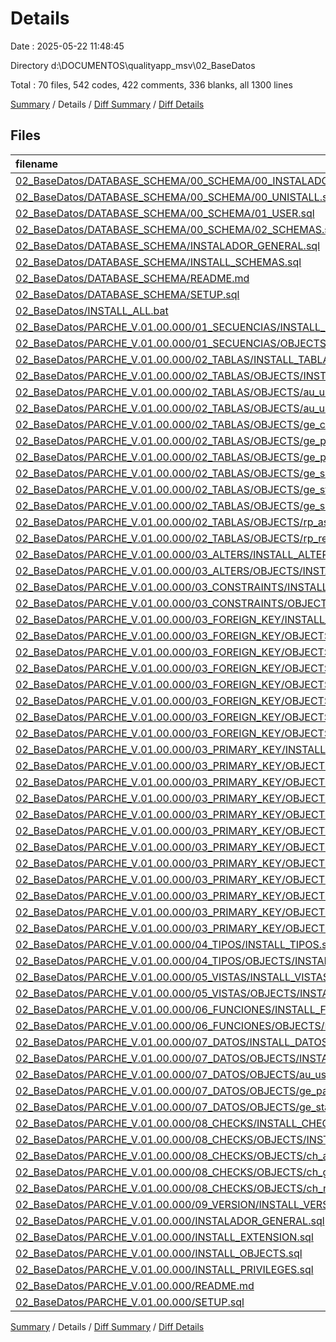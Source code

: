 # Details

Date : 2025-05-22 11:48:45

Directory d:\\DOCUMENTOS\\qualityapp_msv\\02_BaseDatos

Total : 70 files,  542 codes, 422 comments, 336 blanks, all 1300 lines

[Summary](results.md) / Details / [Diff Summary](diff.md) / [Diff Details](diff-details.md)

## Files
| filename | language | code | comment | blank | total |
| :--- | :--- | ---: | ---: | ---: | ---: |
| [02_BaseDatos/DATABASE_SCHEMA/00_SCHEMA/00_INSTALADOR.sql](/02_BaseDatos/DATABASE_SCHEMA/00_SCHEMA/00_INSTALADOR.sql) | MS SQL | 3 | 7 | 7 | 17 |
| [02_BaseDatos/DATABASE_SCHEMA/00_SCHEMA/00_UNISTALL.sql](/02_BaseDatos/DATABASE_SCHEMA/00_SCHEMA/00_UNISTALL.sql) | MS SQL | 2 | 6 | 4 | 12 |
| [02_BaseDatos/DATABASE_SCHEMA/00_SCHEMA/01_USER.sql](/02_BaseDatos/DATABASE_SCHEMA/00_SCHEMA/01_USER.sql) | MS SQL | 8 | 6 | 4 | 18 |
| [02_BaseDatos/DATABASE_SCHEMA/00_SCHEMA/02_SCHEMAS.sql](/02_BaseDatos/DATABASE_SCHEMA/00_SCHEMA/02_SCHEMAS.sql) | MS SQL | 15 | 13 | 16 | 44 |
| [02_BaseDatos/DATABASE_SCHEMA/INSTALADOR_GENERAL.sql](/02_BaseDatos/DATABASE_SCHEMA/INSTALADOR_GENERAL.sql) | MS SQL | 2 | 5 | 7 | 14 |
| [02_BaseDatos/DATABASE_SCHEMA/INSTALL_SCHEMAS.sql](/02_BaseDatos/DATABASE_SCHEMA/INSTALL_SCHEMAS.sql) | MS SQL | 1 | 1 | 1 | 3 |
| [02_BaseDatos/DATABASE_SCHEMA/README.md](/02_BaseDatos/DATABASE_SCHEMA/README.md) | Markdown | 9 | 0 | 3 | 12 |
| [02_BaseDatos/DATABASE_SCHEMA/SETUP.sql](/02_BaseDatos/DATABASE_SCHEMA/SETUP.sql) | MS SQL | 9 | 2 | 2 | 13 |
| [02_BaseDatos/INSTALL_ALL.bat](/02_BaseDatos/INSTALL_ALL.bat) | Batch | 48 | 13 | 5 | 66 |
| [02_BaseDatos/PARCHE_V.01.00.000/01_SECUENCIAS/INSTALL_SECUENCIAS.sql](/02_BaseDatos/PARCHE_V.01.00.000/01_SECUENCIAS/INSTALL_SECUENCIAS.sql) | MS SQL | 1 | 4 | 2 | 7 |
| [02_BaseDatos/PARCHE_V.01.00.000/01_SECUENCIAS/OBJECTS/INSTALL.sql](/02_BaseDatos/PARCHE_V.01.00.000/01_SECUENCIAS/OBJECTS/INSTALL.sql) | MS SQL | 0 | 0 | 2 | 2 |
| [02_BaseDatos/PARCHE_V.01.00.000/02_TABLAS/INSTALL_TABLAS.sql](/02_BaseDatos/PARCHE_V.01.00.000/02_TABLAS/INSTALL_TABLAS.sql) | MS SQL | 1 | 1 | 1 | 3 |
| [02_BaseDatos/PARCHE_V.01.00.000/02_TABLAS/OBJECTS/INSTALL.sql](/02_BaseDatos/PARCHE_V.01.00.000/02_TABLAS/OBJECTS/INSTALL.sql) | MS SQL | 10 | 0 | 5 | 15 |
| [02_BaseDatos/PARCHE_V.01.00.000/02_TABLAS/OBJECTS/au_user_act_log.sql](/02_BaseDatos/PARCHE_V.01.00.000/02_TABLAS/OBJECTS/au_user_act_log.sql) | MS SQL | 26 | 11 | 16 | 53 |
| [02_BaseDatos/PARCHE_V.01.00.000/02_TABLAS/OBJECTS/au_users.sql](/02_BaseDatos/PARCHE_V.01.00.000/02_TABLAS/OBJECTS/au_users.sql) | MS SQL | 27 | 11 | 16 | 54 |
| [02_BaseDatos/PARCHE_V.01.00.000/02_TABLAS/OBJECTS/ge_clasification.sql](/02_BaseDatos/PARCHE_V.01.00.000/02_TABLAS/OBJECTS/ge_clasification.sql) | MS SQL | 22 | 11 | 15 | 48 |
| [02_BaseDatos/PARCHE_V.01.00.000/02_TABLAS/OBJECTS/ge_parameters.sql](/02_BaseDatos/PARCHE_V.01.00.000/02_TABLAS/OBJECTS/ge_parameters.sql) | MS SQL | 27 | 11 | 15 | 53 |
| [02_BaseDatos/PARCHE_V.01.00.000/02_TABLAS/OBJECTS/ge_participants.sql](/02_BaseDatos/PARCHE_V.01.00.000/02_TABLAS/OBJECTS/ge_participants.sql) | MS SQL | 28 | 11 | 15 | 54 |
| [02_BaseDatos/PARCHE_V.01.00.000/02_TABLAS/OBJECTS/ge_software.sql](/02_BaseDatos/PARCHE_V.01.00.000/02_TABLAS/OBJECTS/ge_software.sql) | MS SQL | 34 | 11 | 16 | 61 |
| [02_BaseDatos/PARCHE_V.01.00.000/02_TABLAS/OBJECTS/ge_standards.sql](/02_BaseDatos/PARCHE_V.01.00.000/02_TABLAS/OBJECTS/ge_standards.sql) | MS SQL | 21 | 11 | 13 | 45 |
| [02_BaseDatos/PARCHE_V.01.00.000/02_TABLAS/OBJECTS/ge_subcategory.sql](/02_BaseDatos/PARCHE_V.01.00.000/02_TABLAS/OBJECTS/ge_subcategory.sql) | MS SQL | 22 | 11 | 13 | 46 |
| [02_BaseDatos/PARCHE_V.01.00.000/02_TABLAS/OBJECTS/rp_assessment.sql](/02_BaseDatos/PARCHE_V.01.00.000/02_TABLAS/OBJECTS/rp_assessment.sql) | MS SQL | 30 | 11 | 17 | 58 |
| [02_BaseDatos/PARCHE_V.01.00.000/02_TABLAS/OBJECTS/rp_results.sql](/02_BaseDatos/PARCHE_V.01.00.000/02_TABLAS/OBJECTS/rp_results.sql) | MS SQL | 29 | 11 | 16 | 56 |
| [02_BaseDatos/PARCHE_V.01.00.000/03_ALTERS/INSTALL_ALTERS.sql](/02_BaseDatos/PARCHE_V.01.00.000/03_ALTERS/INSTALL_ALTERS.sql) | MS SQL | 1 | 1 | 0 | 2 |
| [02_BaseDatos/PARCHE_V.01.00.000/03_ALTERS/OBJECTS/INSTALL.sql](/02_BaseDatos/PARCHE_V.01.00.000/03_ALTERS/OBJECTS/INSTALL.sql) | MS SQL | 0 | 1 | 1 | 2 |
| [02_BaseDatos/PARCHE_V.01.00.000/03_CONSTRAINTS/INSTALL_CONS.sql](/02_BaseDatos/PARCHE_V.01.00.000/03_CONSTRAINTS/INSTALL_CONS.sql) | MS SQL | 1 | 0 | 2 | 3 |
| [02_BaseDatos/PARCHE_V.01.00.000/03_CONSTRAINTS/OBJECTS/INSTALL.sql](/02_BaseDatos/PARCHE_V.01.00.000/03_CONSTRAINTS/OBJECTS/INSTALL.sql) | MS SQL | 0 | 1 | 2 | 3 |
| [02_BaseDatos/PARCHE_V.01.00.000/03_FOREIGN_KEY/INSTALL_FOREIGN.sql](/02_BaseDatos/PARCHE_V.01.00.000/03_FOREIGN_KEY/INSTALL_FOREIGN.sql) | MS SQL | 1 | 0 | 2 | 3 |
| [02_BaseDatos/PARCHE_V.01.00.000/03_FOREIGN_KEY/OBJECTS/INSTALL.sql](/02_BaseDatos/PARCHE_V.01.00.000/03_FOREIGN_KEY/OBJECTS/INSTALL.sql) | MS SQL | 6 | 0 | 3 | 9 |
| [02_BaseDatos/PARCHE_V.01.00.000/03_FOREIGN_KEY/OBJECTS/au_user_act_log_fk.sql](/02_BaseDatos/PARCHE_V.01.00.000/03_FOREIGN_KEY/OBJECTS/au_user_act_log_fk.sql) | MS SQL | 2 | 10 | 8 | 20 |
| [02_BaseDatos/PARCHE_V.01.00.000/03_FOREIGN_KEY/OBJECTS/ge_parameters_fk.sql](/02_BaseDatos/PARCHE_V.01.00.000/03_FOREIGN_KEY/OBJECTS/ge_parameters_fk.sql) | MS SQL | 4 | 10 | 9 | 23 |
| [02_BaseDatos/PARCHE_V.01.00.000/03_FOREIGN_KEY/OBJECTS/ge_participants_fk.sql](/02_BaseDatos/PARCHE_V.01.00.000/03_FOREIGN_KEY/OBJECTS/ge_participants_fk.sql) | MS SQL | 4 | 10 | 6 | 20 |
| [02_BaseDatos/PARCHE_V.01.00.000/03_FOREIGN_KEY/OBJECTS/ge_subcategory_fk.sql](/02_BaseDatos/PARCHE_V.01.00.000/03_FOREIGN_KEY/OBJECTS/ge_subcategory_fk.sql) | MS SQL | 2 | 10 | 7 | 19 |
| [02_BaseDatos/PARCHE_V.01.00.000/03_FOREIGN_KEY/OBJECTS/rp_assessment_fk.sql](/02_BaseDatos/PARCHE_V.01.00.000/03_FOREIGN_KEY/OBJECTS/rp_assessment_fk.sql) | MS SQL | 8 | 10 | 8 | 26 |
| [02_BaseDatos/PARCHE_V.01.00.000/03_FOREIGN_KEY/OBJECTS/rp_results_fk.sql](/02_BaseDatos/PARCHE_V.01.00.000/03_FOREIGN_KEY/OBJECTS/rp_results_fk.sql) | MS SQL | 6 | 10 | 9 | 25 |
| [02_BaseDatos/PARCHE_V.01.00.000/03_PRIMARY_KEY/INSTALL_PKS.sql](/02_BaseDatos/PARCHE_V.01.00.000/03_PRIMARY_KEY/INSTALL_PKS.sql) | MS SQL | 1 | 0 | 2 | 3 |
| [02_BaseDatos/PARCHE_V.01.00.000/03_PRIMARY_KEY/OBJECTS/INSTALL.sql](/02_BaseDatos/PARCHE_V.01.00.000/03_PRIMARY_KEY/OBJECTS/INSTALL.sql) | MS SQL | 10 | 0 | 3 | 13 |
| [02_BaseDatos/PARCHE_V.01.00.000/03_PRIMARY_KEY/OBJECTS/pk_au_user_act_log.sql](/02_BaseDatos/PARCHE_V.01.00.000/03_PRIMARY_KEY/OBJECTS/pk_au_user_act_log.sql) | MS SQL | 2 | 13 | 2 | 17 |
| [02_BaseDatos/PARCHE_V.01.00.000/03_PRIMARY_KEY/OBJECTS/pk_au_users.sql](/02_BaseDatos/PARCHE_V.01.00.000/03_PRIMARY_KEY/OBJECTS/pk_au_users.sql) | MS SQL | 2 | 13 | 2 | 17 |
| [02_BaseDatos/PARCHE_V.01.00.000/03_PRIMARY_KEY/OBJECTS/pk_ge_clasification.sql](/02_BaseDatos/PARCHE_V.01.00.000/03_PRIMARY_KEY/OBJECTS/pk_ge_clasification.sql) | MS SQL | 2 | 13 | 2 | 17 |
| [02_BaseDatos/PARCHE_V.01.00.000/03_PRIMARY_KEY/OBJECTS/pk_ge_parameters.sql](/02_BaseDatos/PARCHE_V.01.00.000/03_PRIMARY_KEY/OBJECTS/pk_ge_parameters.sql) | MS SQL | 2 | 13 | 2 | 17 |
| [02_BaseDatos/PARCHE_V.01.00.000/03_PRIMARY_KEY/OBJECTS/pk_ge_participants.sql](/02_BaseDatos/PARCHE_V.01.00.000/03_PRIMARY_KEY/OBJECTS/pk_ge_participants.sql) | MS SQL | 2 | 13 | 2 | 17 |
| [02_BaseDatos/PARCHE_V.01.00.000/03_PRIMARY_KEY/OBJECTS/pk_ge_software.sql](/02_BaseDatos/PARCHE_V.01.00.000/03_PRIMARY_KEY/OBJECTS/pk_ge_software.sql) | MS SQL | 2 | 13 | 2 | 17 |
| [02_BaseDatos/PARCHE_V.01.00.000/03_PRIMARY_KEY/OBJECTS/pk_ge_standards.sql](/02_BaseDatos/PARCHE_V.01.00.000/03_PRIMARY_KEY/OBJECTS/pk_ge_standards.sql) | MS SQL | 2 | 13 | 2 | 17 |
| [02_BaseDatos/PARCHE_V.01.00.000/03_PRIMARY_KEY/OBJECTS/pk_ge_subcategory.sql](/02_BaseDatos/PARCHE_V.01.00.000/03_PRIMARY_KEY/OBJECTS/pk_ge_subcategory.sql) | MS SQL | 2 | 13 | 2 | 17 |
| [02_BaseDatos/PARCHE_V.01.00.000/03_PRIMARY_KEY/OBJECTS/pk_rp_assessment.sql](/02_BaseDatos/PARCHE_V.01.00.000/03_PRIMARY_KEY/OBJECTS/pk_rp_assessment.sql) | MS SQL | 2 | 13 | 2 | 17 |
| [02_BaseDatos/PARCHE_V.01.00.000/03_PRIMARY_KEY/OBJECTS/pk_rp_results.sql](/02_BaseDatos/PARCHE_V.01.00.000/03_PRIMARY_KEY/OBJECTS/pk_rp_results.sql) | MS SQL | 2 | 13 | 2 | 17 |
| [02_BaseDatos/PARCHE_V.01.00.000/04_TIPOS/INSTALL_TIPOS.sql](/02_BaseDatos/PARCHE_V.01.00.000/04_TIPOS/INSTALL_TIPOS.sql) | MS SQL | 1 | 1 | 1 | 3 |
| [02_BaseDatos/PARCHE_V.01.00.000/04_TIPOS/OBJECTS/INSTALL.sql](/02_BaseDatos/PARCHE_V.01.00.000/04_TIPOS/OBJECTS/INSTALL.sql) | MS SQL | 0 | 0 | 2 | 2 |
| [02_BaseDatos/PARCHE_V.01.00.000/05_VISTAS/INSTALL_VISTAS.sql](/02_BaseDatos/PARCHE_V.01.00.000/05_VISTAS/INSTALL_VISTAS.sql) | MS SQL | 1 | 1 | 1 | 3 |
| [02_BaseDatos/PARCHE_V.01.00.000/05_VISTAS/OBJECTS/INSTALL.sql](/02_BaseDatos/PARCHE_V.01.00.000/05_VISTAS/OBJECTS/INSTALL.sql) | MS SQL | 0 | 1 | 0 | 1 |
| [02_BaseDatos/PARCHE_V.01.00.000/06_FUNCIONES/INSTALL_FUNCIONES.sql](/02_BaseDatos/PARCHE_V.01.00.000/06_FUNCIONES/INSTALL_FUNCIONES.sql) | MS SQL | 1 | 1 | 5 | 7 |
| [02_BaseDatos/PARCHE_V.01.00.000/06_FUNCIONES/OBJECTS/INSTALL.sql](/02_BaseDatos/PARCHE_V.01.00.000/06_FUNCIONES/OBJECTS/INSTALL.sql) | MS SQL | 0 | 0 | 1 | 1 |
| [02_BaseDatos/PARCHE_V.01.00.000/07_DATOS/INSTALL_DATOS.sql](/02_BaseDatos/PARCHE_V.01.00.000/07_DATOS/INSTALL_DATOS.sql) | MS SQL | 1 | 0 | 0 | 1 |
| [02_BaseDatos/PARCHE_V.01.00.000/07_DATOS/OBJECTS/INSTALL.sql](/02_BaseDatos/PARCHE_V.01.00.000/07_DATOS/OBJECTS/INSTALL.sql) | MS SQL | 1 | 0 | 0 | 1 |
| [02_BaseDatos/PARCHE_V.01.00.000/07_DATOS/OBJECTS/au_user_admin_19052025.sql](/02_BaseDatos/PARCHE_V.01.00.000/07_DATOS/OBJECTS/au_user_admin_19052025.sql) | MS SQL | 2 | 0 | 0 | 2 |
| [02_BaseDatos/PARCHE_V.01.00.000/07_DATOS/OBJECTS/ge_parameters_22052025.sql](/02_BaseDatos/PARCHE_V.01.00.000/07_DATOS/OBJECTS/ge_parameters_22052025.sql) | MS SQL | 25 | 5 | 4 | 34 |
| [02_BaseDatos/PARCHE_V.01.00.000/07_DATOS/OBJECTS/ge_standards_22052025.sql](/02_BaseDatos/PARCHE_V.01.00.000/07_DATOS/OBJECTS/ge_standards_22052025.sql) | MS SQL | 5 | 0 | 0 | 5 |
| [02_BaseDatos/PARCHE_V.01.00.000/08_CHECKS/INSTALL_CHECKS.sql](/02_BaseDatos/PARCHE_V.01.00.000/08_CHECKS/INSTALL_CHECKS.sql) | MS SQL | 1 | 0 | 0 | 1 |
| [02_BaseDatos/PARCHE_V.01.00.000/08_CHECKS/OBJECTS/INSTALL.sql](/02_BaseDatos/PARCHE_V.01.00.000/08_CHECKS/OBJECTS/INSTALL.sql) | MS SQL | 3 | 0 | 0 | 3 |
| [02_BaseDatos/PARCHE_V.01.00.000/08_CHECKS/OBJECTS/ch_au_users.sql](/02_BaseDatos/PARCHE_V.01.00.000/08_CHECKS/OBJECTS/ch_au_users.sql) | MS SQL | 2 | 10 | 1 | 13 |
| [02_BaseDatos/PARCHE_V.01.00.000/08_CHECKS/OBJECTS/ch_ge_parameters.sql](/02_BaseDatos/PARCHE_V.01.00.000/08_CHECKS/OBJECTS/ch_ge_parameters.sql) | MS SQL | 2 | 10 | 1 | 13 |
| [02_BaseDatos/PARCHE_V.01.00.000/08_CHECKS/OBJECTS/ch_rp_results.sql](/02_BaseDatos/PARCHE_V.01.00.000/08_CHECKS/OBJECTS/ch_rp_results.sql) | MS SQL | 2 | 10 | 1 | 13 |
| [02_BaseDatos/PARCHE_V.01.00.000/09_VERSION/INSTALL_VERSION_APPS.sql](/02_BaseDatos/PARCHE_V.01.00.000/09_VERSION/INSTALL_VERSION_APPS.sql) | MS SQL | 6 | 12 | 3 | 21 |
| [02_BaseDatos/PARCHE_V.01.00.000/INSTALADOR_GENERAL.sql](/02_BaseDatos/PARCHE_V.01.00.000/INSTALADOR_GENERAL.sql) | MS SQL | 4 | 7 | 8 | 19 |
| [02_BaseDatos/PARCHE_V.01.00.000/INSTALL_EXTENSION.sql](/02_BaseDatos/PARCHE_V.01.00.000/INSTALL_EXTENSION.sql) | MS SQL | 2 | 0 | 1 | 3 |
| [02_BaseDatos/PARCHE_V.01.00.000/INSTALL_OBJECTS.sql](/02_BaseDatos/PARCHE_V.01.00.000/INSTALL_OBJECTS.sql) | MS SQL | 12 | 1 | 4 | 17 |
| [02_BaseDatos/PARCHE_V.01.00.000/INSTALL_PRIVILEGES.sql](/02_BaseDatos/PARCHE_V.01.00.000/INSTALL_PRIVILEGES.sql) | MS SQL | 4 | 0 | 4 | 8 |
| [02_BaseDatos/PARCHE_V.01.00.000/README.md](/02_BaseDatos/PARCHE_V.01.00.000/README.md) | Markdown | 17 | 0 | 4 | 21 |
| [02_BaseDatos/PARCHE_V.01.00.000/SETUP.sql](/02_BaseDatos/PARCHE_V.01.00.000/SETUP.sql) | MS SQL | 9 | 2 | 2 | 13 |

[Summary](results.md) / Details / [Diff Summary](diff.md) / [Diff Details](diff-details.md)